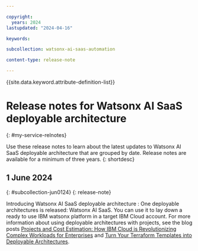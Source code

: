 ```yaml
---

copyright:
  years: 2024
lastupdated: "2024-04-16"

keywords:

subcollection: watsonx-ai-saas-automation

content-type: release-note

---
```


<!-- keywords values above are place holders. Actual values should be pulled from the release notes entries. -->

{{site.data.keyword.attribute-definition-list}}

<!-- You must add the release-note content type in your attribute definitions AND to each release note H2. This will ensure that the release note entry is pulled into the notifications library. -->

# Release notes for Watsonx AI SaaS deployable architecture
{: #my-service-relnotes}

<!-- The title of your H1 should be Release notes for _service-name_, where _service-name_ is the non-trademarked short version keyref. Include your service name as a search keyword at the top of your Markdown file. See the example keywords above. -->

Use these release notes to learn about the latest updates to Watsonx AI SaaS deployable architecture that are grouped by date. Release notes are available for a minimum of three years.
{: shortdesc}

<!-- If you also have a change log for your API or CLI, include the following tip with a link to the change log. -->

## 1 June 2024
{: #subcollection-jun0124}
{: release-note}

Introducing Watsonx AI SaaS deployable architecture : One deployable architectures is released: Watsonx AI SaaS. You can use it to lay down a ready to use IBM watsonx platform in a target IBM Cloud account. For more information about using deployable architectures with projects, see the blog posts [Projects and Cost Estimation: How IBM Cloud is Revolutionizing Complex Workloads for Enterprises](https://www.ibm.com/blog/announcement/projects-and-cost-estimation/) and [Turn Your Terraform Templates into Deployable Architectures](https://www.ibm.com/blog/turn-your-terraform-templates-into-deployable-architectures/).
